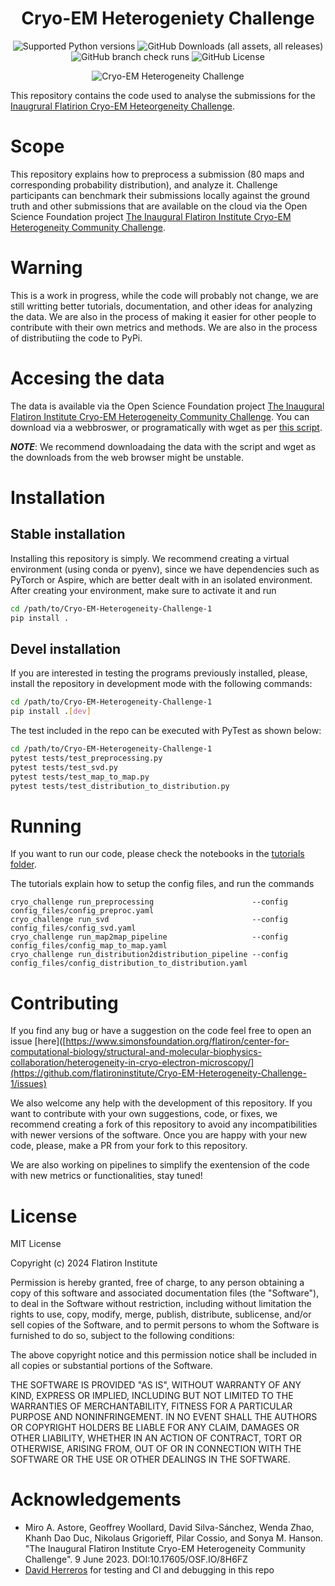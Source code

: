 <h1 align='center'>Cryo-EM Heterogeniety Challenge</h1>

<p align="center">
        
<img alt="Supported Python versions" src="https://img.shields.io/badge/Supported_Python_Versions-3.8_%7C_3.9_%7C_3.10_%7C_3.11-blue">
<img alt="GitHub Downloads (all assets, all releases)" src="https://img.shields.io/github/downloads/flatironinstitute/Cryo-EM-Heterogeneity-Challenge-1/total">
<img alt="GitHub branch check runs" src="https://img.shields.io/github/check-runs/flatironinstitute/Cryo-EM-Heterogeneity-Challenge-1/main">
<img alt="GitHub License" src="https://img.shields.io/github/license/flatironinstitute/Cryo-EM-Heterogeneity-Challenge-1">

</p>

<p align="center">
        
<img alt="Cryo-EM Heterogeneity Challenge" src="https://simonsfoundation.imgix.net/wp-content/uploads/2023/05/15134456/Screenshot-2023-05-15-at-1.39.07-PM.png?auto=format&q=90">

</p>


        
This repository contains the code used to analyse the submissions for the [Inaugrural Flatirion Cryo-EM Heteorgeneity Challenge](https://www.simonsfoundation.org/flatiron/center-for-computational-biology/structural-and-molecular-biophysics-collaboration/heterogeneity-in-cryo-electron-microscopy/).

# Scope
This repository explains how to preprocess a submission (80 maps and corresponding probability distribution), and analyze it. Challenge participants can benchmark their submissions locally against the ground truth and other submissions that are available on the cloud via the Open Science Foundation project [The Inaugural Flatiron Institute Cryo-EM Heterogeneity Community Challenge](https://osf.io/8h6fz/).

# Warning
This is a work in progress, while the code will probably not change, we are still writting better tutorials, documentation, and other ideas for analyzing the data. We are also in the process of making it easier for other people to contribute with their own metrics and methods. We are also in the process of distributiing the code to PyPi.

# Accesing the data
The data is available via the Open Science Foundation project [The Inaugural Flatiron Institute Cryo-EM Heterogeneity Community Challenge](https://osf.io/8h6fz/). You can download via a webbroswer, or programatically with wget as per [this script](https://github.com/flatironinstitute/Cryo-EM-Heterogeneity-Challenge-1/blob/main/tests/scripts/fetch_test_data.sh).

**_NOTE_**: We recommend downloadaing the data with the script and wget as the downloads from the web browser might be unstable.

# Installation

## Stable installation 
Installing this repository is simply. We recommend creating a virtual environment (using conda or pyenv), since we have dependencies such as PyTorch or Aspire, which are better dealt with in an isolated environment. After creating your environment, make sure to activate it and run

```bash
cd /path/to/Cryo-EM-Heterogeneity-Challenge-1
pip install .
```

## Devel installation
If you are interested in testing the programs previously installed, please, install the repository in development mode with the following commands:

```bash
cd /path/to/Cryo-EM-Heterogeneity-Challenge-1
pip install .[dev]
```

The test included in the repo can be executed with PyTest as shown below:

```bash
cd /path/to/Cryo-EM-Heterogeneity-Challenge-1
pytest tests/test_preprocessing.py
pytest tests/test_svd.py
pytest tests/test_map_to_map.py
pytest tests/test_distribution_to_distribution.py
```

# Running
If you want to run our code, please check the notebooks in the [tutorials folder](https://github.com/flatironinstitute/Cryo-EM-Heterogeneity-Challenge-1/tree/main/tutorials).

The tutorials explain how to setup the config files, and run the commands
```
cryo_challenge run_preprocessing                      --config config_files/config_preproc.yaml
cryo_challenge run_svd                                --config config_files/config_svd.yaml
cryo_challenge run_map2map_pipeline                   --config config_files/config_map_to_map.yaml
cryo_challenge run_distribution2distribution_pipeline --config config_files/config_distribution_to_distribution.yaml
```

# Contributing
If you find any bug or have a suggestion on the code feel free to open an issue [here]([https://www.simonsfoundation.org/flatiron/center-for-computational-biology/structural-and-molecular-biophysics-collaboration/heterogeneity-in-cryo-electron-microscopy/](https://github.com/flatironinstitute/Cryo-EM-Heterogeneity-Challenge-1/issues)

We also welcome any help with the development of this repository. If you want to contribute with your own suggestions, code, or fixes, we recommend creating a fork of this repository to avoid any incompatibilities with newer versions of the software. Once you are happy with your new code, please, make a PR from your fork to this repository.

We are also working on pipelines to simplify the exentension of the code with new metrics or functionalities, stay tuned!

# License
MIT License

Copyright (c) 2024 Flatiron Institute

Permission is hereby granted, free of charge, to any person obtaining a copy of this software and associated documentation files (the "Software"), to deal in the Software without restriction, including without limitation the rights to use, copy, modify, merge, publish, distribute, sublicense, and/or sell copies of the Software, and to permit persons to whom the Software is furnished to do so, subject to the following conditions:

The above copyright notice and this permission notice shall be included in all copies or substantial portions of the Software.

THE SOFTWARE IS PROVIDED "AS IS", WITHOUT WARRANTY OF ANY KIND, EXPRESS OR IMPLIED, INCLUDING BUT NOT LIMITED TO THE WARRANTIES OF MERCHANTABILITY, FITNESS FOR A PARTICULAR PURPOSE AND NONINFRINGEMENT. IN NO EVENT SHALL THE AUTHORS OR COPYRIGHT HOLDERS BE LIABLE FOR ANY CLAIM, DAMAGES OR OTHER LIABILITY, WHETHER IN AN ACTION OF CONTRACT, TORT OR OTHERWISE, ARISING FROM, OUT OF OR IN CONNECTION WITH THE SOFTWARE OR THE USE OR OTHER DEALINGS IN THE SOFTWARE.

# Acknowledgements
* Miro A. Astore, Geoffrey Woollard, David Silva-Sánchez, Wenda Zhao, Khanh Dao Duc, Nikolaus Grigorieff, Pilar Cossio, and Sonya M. Hanson. "The Inaugural Flatiron Institute Cryo-EM Heterogeneity Community Challenge". 9 June 2023. DOI:10.17605/OSF.IO/8H6FZ
* [David Herreros](https://github.com/DavidHerreros) for testing and CI and debugging in this repo

